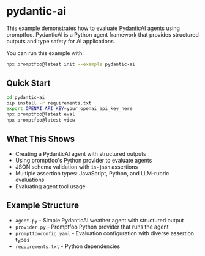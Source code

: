 # pydantic-ai

This example demonstrates how to evaluate [PydanticAI](https://ai.pydantic.dev/) agents using promptfoo. PydanticAI is a Python agent framework that provides structured outputs and type safety for AI applications.

You can run this example with:

```bash
npx promptfoo@latest init --example pydantic-ai
```

## Quick Start

```bash
cd pydantic-ai
pip install -r requirements.txt
export OPENAI_API_KEY=your_openai_api_key_here
npx promptfoo@latest eval
npx promptfoo@latest view
```

## What This Shows

- Creating a PydanticAI agent with structured outputs
- Using promptfoo's Python provider to evaluate agents
- JSON schema validation with `is-json` assertions
- Multiple assertion types: JavaScript, Python, and LLM-rubric evaluations
- Evaluating agent tool usage

## Example Structure

- `agent.py` - Simple PydanticAI weather agent with structured output
- `provider.py` - Promptfoo Python provider that runs the agent
- `promptfooconfig.yaml` - Evaluation configuration with diverse assertion types
- `requirements.txt` - Python dependencies
